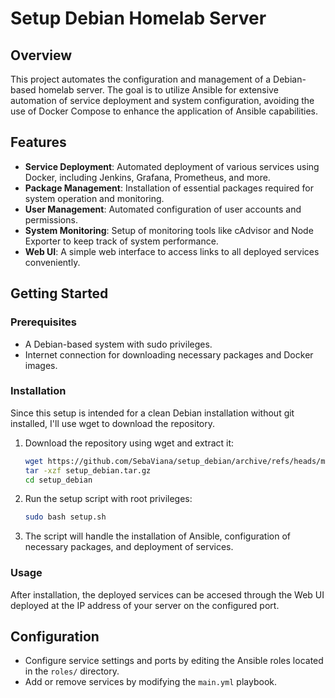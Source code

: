 # Setup Debian Homelab Server

## Overview
This project automates the configuration and management of a Debian-based homelab server. The goal is to utilize Ansible for extensive automation of service deployment and system configuration, avoiding the use of Docker Compose to enhance the application of Ansible capabilities.

## Features
- **Service Deployment**: Automated deployment of various services using Docker, including Jenkins, Grafana, Prometheus, and more.
- **Package Management**: Installation of essential packages required for system operation and monitoring.
- **User Management**: Automated configuration of user accounts and permissions.
- **System Monitoring**: Setup of monitoring tools like cAdvisor and Node Exporter to keep track of system performance.
- **Web UI**: A simple web interface to access links to all deployed services conveniently.

## Getting Started
### Prerequisites
- A Debian-based system with sudo privileges.
- Internet connection for downloading necessary packages and Docker images.

### Installation
Since this setup is intended for a clean Debian installation without git installed, I'll use wget to download the repository.
1. Download the repository using wget and extract it:
   ```bash
   wget https://github.com/SebaViana/setup_debian/archive/refs/heads/main.tar.gz -O setup_debian.tar.gz
   tar -xzf setup_debian.tar.gz
   cd setup_debian
   ```

2. Run the setup script with root privileges:
   ```bash
   sudo bash setup.sh
   ```

3. The script will handle the installation of Ansible, configuration of necessary packages, and deployment of services.

### Usage
After installation, the deployed services can be accesed through the Web UI deployed at the IP address of your server on the configured port.

## Configuration
- Configure service settings and ports by editing the Ansible roles located in the `roles/` directory.
- Add or remove services by modifying the `main.yml` playbook.
